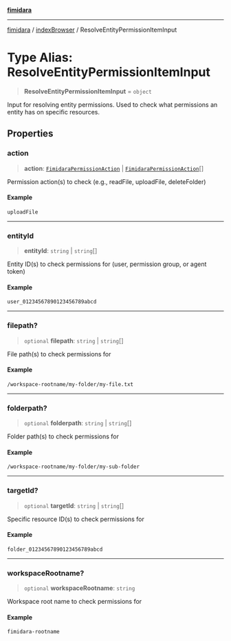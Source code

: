 [**fimidara**](../../README.md)

***

[fimidara](../../modules.md) / [indexBrowser](../README.md) / ResolveEntityPermissionItemInput

# Type Alias: ResolveEntityPermissionItemInput

> **ResolveEntityPermissionItemInput** = `object`

Input for resolving entity permissions. Used to check what permissions an entity has on specific resources.

## Properties

### action

> **action**: [`FimidaraPermissionAction`](FimidaraPermissionAction.md) \| [`FimidaraPermissionAction`](FimidaraPermissionAction.md)[]

Permission action(s) to check (e.g., readFile, uploadFile, deleteFolder)

#### Example

```
uploadFile
```

***

### entityId

> **entityId**: `string` \| `string`[]

Entity ID(s) to check permissions for (user, permission group, or agent token)

#### Example

```
user_01234567890123456789abcd
```

***

### filepath?

> `optional` **filepath**: `string` \| `string`[]

File path(s) to check permissions for

#### Example

```
/workspace-rootname/my-folder/my-file.txt
```

***

### folderpath?

> `optional` **folderpath**: `string` \| `string`[]

Folder path(s) to check permissions for

#### Example

```
/workspace-rootname/my-folder/my-sub-folder
```

***

### targetId?

> `optional` **targetId**: `string` \| `string`[]

Specific resource ID(s) to check permissions for

#### Example

```
folder_01234567890123456789abcd
```

***

### workspaceRootname?

> `optional` **workspaceRootname**: `string`

Workspace root name to check permissions for

#### Example

```
fimidara-rootname
```
